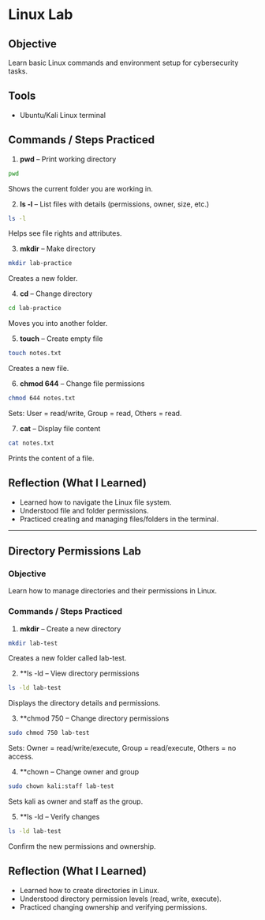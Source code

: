 # Linux Lab

## Objective
Learn basic Linux commands and environment setup for cybersecurity tasks.

## Tools
- Ubuntu/Kali Linux terminal

## Commands / Steps Practiced

1. **pwd** – Print working directory  
```bash
pwd
```
Shows the current folder you are working in.

2. **ls -l** – List files with details (permissions, owner, size, etc.)  
```bash
ls -l
```
Helps see file rights and attributes.

3. **mkdir** – Make directory  
```bash
mkdir lab-practice
```
Creates a new folder.

4. **cd** – Change directory  
```bash
cd lab-practice
```
Moves you into another folder.

5. **touch** – Create empty file  
```bash
touch notes.txt
```
Creates a new file.

6. **chmod 644** – Change file permissions  
```bash
chmod 644 notes.txt
```
Sets: User = read/write, Group = read, Others = read.

7. **cat** – Display file content  
```bash
cat notes.txt
```
Prints the content of a file.

## Reflection (What I Learned)
- Learned how to navigate the Linux file system.  
- Understood file and folder permissions.  
- Practiced creating and managing files/folders in the terminal.
---------------------------------------------------------------------------------------------------------------------------------------

## Directory Permissions Lab

### Objective
Learn how to manage directories and their permissions in Linux.

### Commands / Steps Practiced

1. **mkdir** – Create a new directory  
```bash
mkdir lab-test
```
Creates a new folder called lab-test.

2. **ls -ld – View directory permissions
```bash
ls -ld lab-test
```
Displays the directory details and permissions.

3. **chmod 750 – Change directory permissions  
```bash
sudo chmod 750 lab-test
```
Sets: Owner = read/write/execute, Group = read/execute, Others = no access.

4. **chown – Change owner and group 
```bash
sudo chown kali:staff lab-test
```
Sets kali as owner and staff as the group.

5. **ls -ld – Verify changes 
```bash
ls -ld lab-test
```
Confirm the new permissions and ownership.

## Reflection (What I Learned)
- Learned how to create directories in Linux.
- Understood directory permission levels (read, write, execute).
- Practiced changing ownership and verifying permissions.

